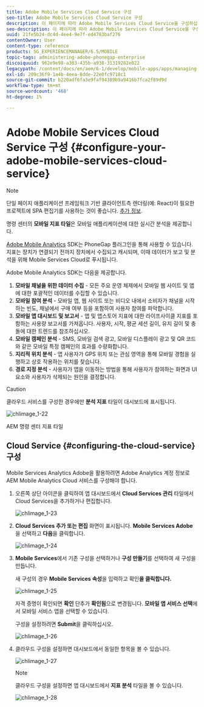 ```yaml
---
title: Adobe Mobile Services Cloud Service 구성
seo-title: Adobe Mobile Services Cloud Service 구성
description: 이 페이지에 따라 Adobe Mobile Services Cloud Service을 구성하십시오.
seo-description: 이 페이지에 따라 Adobe Mobile Services Cloud Service을 구성하십시오.
uuid: 21fe5b24-dc4d-4ee4-9e7f-ed4783baf276
contentOwner: User
content-type: reference
products: SG_EXPERIENCEMANAGER/6.5/MOBILE
topic-tags: administering-adobe-phonegap-enterprise
discoiquuid: 962e9e98-a303-435b-a938-31319282e022
legacypath: /content/docs/en/aem/6-1/develop/mobile-apps/apps/managing-aem-mobile-apps/configure-your-adobe-phonegap-build-cloud-service1
exl-id: 209c36f9-1a4b-4eea-8dde-22e0fc9718c1
source-git-commit: b220adf6fa3e9faf94389b9a9416b7fca2f89d9d
workflow-type: tm+mt
source-wordcount: '468'
ht-degree: 1%

---
```


# Adobe Mobile Services Cloud Service 구성 {#configure-your-adobe-mobile-services-cloud-service}

>[!NOTE]
>
>단일 페이지 애플리케이션 프레임워크 기반 클라이언트측 렌더링(예: React)이 필요한 프로젝트에 SPA 편집기를 사용하는 것이 좋습니다. [추가 정보](/help/sites-developing/spa-overview.md).

명령 센터의 **모바일 지표 타일**&#x200B;은 모바일 애플리케이션에 대한 실시간 분석을 제공합니다.

[Adobe Mobile Analytics](https://www.adobe.com/ca/solutions/digital-analytics/mobile-web-apps-analytics.html) SDK는 PhoneGap 플러그인을 통해 사용할 수 있습니다. 지표는 장치가 연결되기 전까지 장치에서 수집되고 캐시되며, 이때 데이터가 보고 및 분석을 위해 Mobile Services Cloud로 푸시됩니다.

Adobe Mobile Analytics SDK는 다음을 제공합니다.

1. **모바일 채널을 위한 데이터 수집**  - 모든 주요 운영 체제에서 모바일 웹 사이트 및 앱에 대한 포괄적인 데이터를 수집할 수 있습니다.
1. **모바일 참여 분석**  - 모바일 앱, 웹 사이트 또는 비디오 내에서 소비자가 채널을 시작하는 빈도, 채널에서 구매 여부 등을 포함하여 사용자 참여를 파악합니다.
1. **모바일 앱 대시보드 및 보고서**  - 앱 및 앱스토어 지표에 대한 라이프사이클 지표를 포함하는 사용량 보고서를 가져옵니다. 사용자, 시작, 평균 세션 길이, 유지 길이 및 충돌에 대한 트렌드를 참조하십시오.
1. **모바일 캠페인 분석**  - SMS, 모바일 검색 광고, 모바일 디스플레이 광고 및 QR 코드와 같은 모바일 특정 캠페인의 효과를 수량화합니다.
1. **지리적 위치 분석**  - 앱 사용자가 GPS 위치 또는 관심 영역을 통해 모바일 경험을 실행하고 상호 작용하는 위치를 찾습니다.
1. **경로 지정 분석**  - 사용자가 앱을 이동하는 방법을 통해 사용자가 참여하는 화면과 UI 요소와 사용자가 삭제되는 원인을 결정합니다.

>[!CAUTION]
>
>클라우드 서비스를 구성한 경우에만 **분석 지표** 타일이 대시보드에 표시됩니다.

![chlimage_1-22](assets/chlimage_1-22.png)

AEM 명령 센터 지표 타일

## Cloud Service {#configuring-the-cloud-service} 구성

Mobile Services Analytics Adobe을 활용하려면 Adobe Analytics 계정 정보로 AEM Mobile Analytics Cloud 서비스를 구성해야 합니다.

1. 오른쪽 상단 아이콘을 클릭하여 앱 대시보드에서 **Cloud Services 관리** 타일에서 Cloud Services을 추가하거나 편집합니다.

   ![chlimage_1-23](assets/chlimage_1-23.png)

1. **Cloud Services 추가 또는 편집** 화면이 표시됩니다. **Mobile Services Adobe**&#x200B;을 선택하고 **다음**&#x200B;을 클릭합니다.

   ![chlimage_1-24](assets/chlimage_1-24.png)

1. **Mobile Services**&#x200B;에서 기존 구성을 선택하거나 **구성 만들기**&#x200B;를 선택하여 새 구성을 만듭니다.

   새 구성의 경우 **Mobile Services 속성**&#x200B;을 입력하고 확인&#x200B;**을 클릭합니다.**

   ![chlimage_1-25](assets/chlimage_1-25.png)

   자격 증명이 확인되면 **확인** 단추가 **확인됨**&#x200B;으로 변경됩니다. **모바일 앱 서비스 선택**&#x200B;에서 모바일 서비스 앱을 선택할 수 있습니다.

   구성을 설정하려면 **Submit**&#x200B;을 클릭하십시오.

   ![chlimage_1-26](assets/chlimage_1-26.png)

1. 클라우드 구성을 설정하면 대시보드에서 동일한 항목을 볼 수 있습니다.

   ![chlimage_1-27](assets/chlimage_1-27.png)

   >[!NOTE]
   >
   >클라우드 구성을 설정하면 앱 대시보드에서 **지표 분석** 타일을 볼 수 있습니다.

   ![chlimage_1-28](assets/chlimage_1-28.png)
